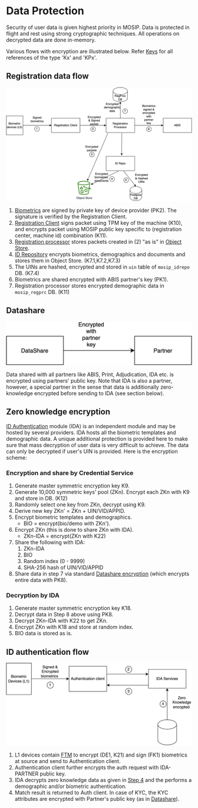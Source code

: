 # Data Protection

Security of user data is given highest priority in MOSIP.  Data is protected in flight and rest using strong cryptographic techniques.  All operations on decrypted data are done in-memory. 

Various flows with encryption are illustrated below.  Refer [Keys](keys.md) for all references of the type 'Kx' and 'KPx'.

## Registration data flow 
![](_images/cryptography-registration-flow.png)

1. [Biometrics](biometrics.md) are signed by private key of device provider (PK2). The signature is verified by the Registration Client. 
2. [Registration Client](registration-client.md) signs packet using TPM key of the machine (K10), and encrypts packet using MOSIP public key specific to (registration center, machine id) combination (K11). 
3. [Registration processor](registration-processor.md) stores packets created in (2) "as is" in [Object Store](storage.md#object-store). 
4. [ID Repository](id-repository.md) encrypts biometrics, demographics and documents and stores them in Object Store. (K7.1,K7.2,K7.3)
5. The UINs are hashed, encrypted and stored in `uin` table of `mosip_idrepo` DB. (K7.4)
6. Biometrics are shared encrypted with ABIS partner's key (PK1). 
7. Registration processor stores encrypted demographic data in `mosip_regprc` DB. (K11)

## Datashare
![](_images/cryptography-datashare.png)

Data shared with all partners like ABIS, Print, Adjudication, IDA etc. is encrypted using partners' public key.  Note that IDA is also a partner, however, a special partner in the sense that data is additionally zero-knowledge encrypted before sending to IDA (see section below).

## Zero knowledge encryption
[ID Authentication](id-authentication.md) module (IDA) is an independent module and may be hosted by several providers. IDA hosts all the biometric templates and demographic data. A unique additional protection is provided here to make sure that mass decryption of user data is very difficult to achieve.  The data can only be decrypted if user's UIN is provided.  Here is the encryption scheme: 

### Encryption and share by Credential Service
1. Generate master symmetric encryption key K9.
1. Generate 10,000 symmetric keys' pool (ZKn). Encrypt each ZKn with K9 and store in DB. (K12)
1. Randomly select one key from ZKn, decrypt using K9.
1. Derive new key ZKn' = ZKn + UIN/VID/APPID.
1. Encrypt biometric templates and demographics.
    *  BIO = encrypt(bio/demo with ZKn').
1. Encrypt ZKn (this is done to share ZKn with IDA).
    * ZKn-IDA = encrypt(ZKn with K22)
1. Share the following with IDA:
    1. ZKn-IDA
    1. BIO
    1. Random index (0 - 9999) 
    1. SHA-256 hash of UIN/VID/APPID
1. Share data in step 7 via standard [Datashare encryption](#datashare) (which encrypts entire data with PK8). 

### Decryption by IDA
1. Generate master symmetric encryption key K18.
1. Decrypt data in Step 8 above using PK8.
1. Decrypt ZKn-IDA with K22 to get ZKn.
1. Encrypt ZKn with K18 and store at random index.
1. BIO data is stored as is.

## ID authentication flow
![](_images/cryptography-ida-flow.png)

1. L1 devices contain [FTM](ftm.md) to encrypt (DE1, K21) and sign (FK1) biometrics at source and send to Authentication client.  
2. Authentication client further encrypts the auth request with IDA-PARTNER public key.
3. IDA decrypts zero knowledge data as given in [Step 4](#encryption-and-share-by-credential-service) and the performs a demographic and/or biometric authentication.
4. Match result is returned to Auth client.  In case of KYC, the KYC attributes are encrypted with Partner's public key (as in [Datashare](datashare.md)).  



